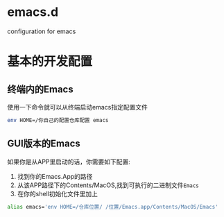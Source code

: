 # emacs.d
configuration for emacs

# 基本的开发配置

## 终端内的Emacs

使用一下命令就可以从终端启动emacs指定配置文件
```bash
env HOME=/你自己的配置仓库配置 emacs
```

## GUI版本的Emacs

如果你是从APP里启动的话，你需要如下配置:
1. 找到你的Emacs.App的路径
2. 从该APP路径下的Contents/MacOS,找到可执行的二进制文件`Emacs`
3. 在你的shell初始化文件里加上

```bash
alias emacs='env HOME=/仓库位置/ /位置/Emacs.app/Contents/MacOS/Emacs'
```

